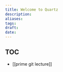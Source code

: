 ```yaml
---
title: Welcome to Quartz
description: 
aliases: 
tags: 
draft: 
date:
---
```


## TOC

- [[prime git lecture]]